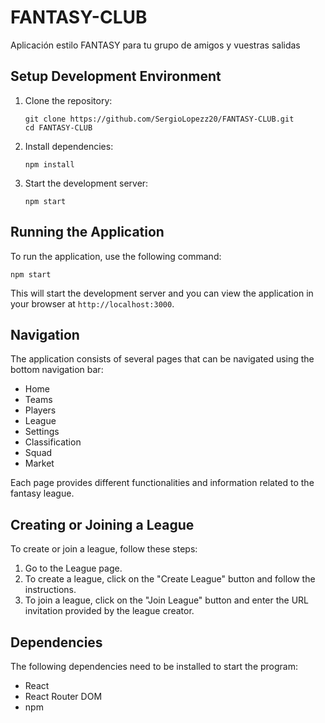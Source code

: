 # FANTASY-CLUB
Aplicación estilo FANTASY para tu grupo de amigos y vuestras salidas

## Setup Development Environment

1. Clone the repository:
   ```
   git clone https://github.com/SergioLopezz20/FANTASY-CLUB.git
   cd FANTASY-CLUB
   ```

2. Install dependencies:
   ```
   npm install
   ```

3. Start the development server:
   ```
   npm start
   ```

## Running the Application

To run the application, use the following command:
```
npm start
```

This will start the development server and you can view the application in your browser at `http://localhost:3000`.

## Navigation

The application consists of several pages that can be navigated using the bottom navigation bar:

- Home
- Teams
- Players
- League
- Settings
- Classification
- Squad
- Market

Each page provides different functionalities and information related to the fantasy league.

## Creating or Joining a League

To create or join a league, follow these steps:

1. Go to the League page.
2. To create a league, click on the "Create League" button and follow the instructions.
3. To join a league, click on the "Join League" button and enter the URL invitation provided by the league creator.

## Dependencies

The following dependencies need to be installed to start the program:

- React
- React Router DOM
- npm

